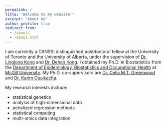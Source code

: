 ```yaml
---
permalink: /
title: "Welcome to my website!"
excerpt: "About me"
author_profile: true
redirect_from: 
  - /about/
  - /about.html
---
```

I am currently a CANSSI distinguished postdoctoral fellow at the University of Toronto and the University of Alberta, under the supervision of [Dr. Linglong Kong](https://sites.ualberta.ca/~lkong/) and [Dr. Dehan Kong](https://www.statistics.utoronto.ca/people/directories/all-faculty/dehan-kong).
I obtained my Ph.D. in Biostatistics from the [Department of Epidemiology, Biostatistics and Occupational Health](https://www.mcgill.ca/epi-biostat-occh/academic-programs/grad/biostatistics) at [McGill University](https://www.mcgill.ca). My Ph.D. co-supervisors are [Dr. Celia M.T. Greenwood ](https://www.mcgill.ca/statisticalgenetics/) and [Dr. Karim Oualkacha](https://karimoualkacha.uqam.ca/en/home/).

My research interests include:

* statistical genetics
* analysis of high-dimensional data
* penalized regression methods
* statistical computing
* multi-omics data integration